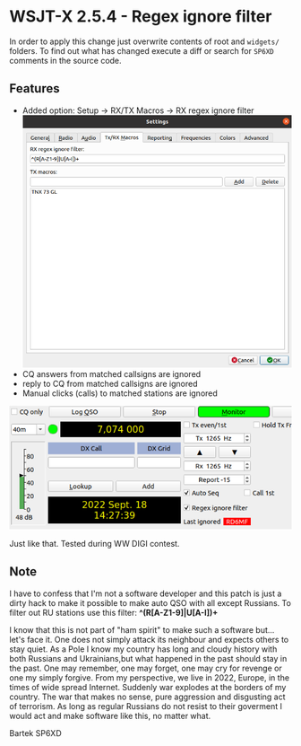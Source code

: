 # WSJT-X 2.5.4 - Regex ignore filter 

In order to apply this change just overwrite contents of root and `widgets/` 
folders. To find out what has changed execute a diff or search for `SP6XD` 
comments in the source code.

## Features
- Added option: Setup -> RX/TX Macros -> RX regex ignore filter
![Options](images/options.png)
- CQ answers from matched callsigns are ignored
- reply to CQ from matched callsigns are ignored
- Manual clicks (calls) to matched stations are ignored

![Main window](images/main.png)

Just like that. Tested during WW DIGI contest.

## Note

I have to confess that I'm not a software developer and this patch is just 
a dirty hack to make it possible to make auto QSO with all except Russians.
To filter out RU stations use this filter: **^(R[A-Z1-9]|U[A-I])+** 

I know that this is not part of "ham spirit" to make such a software but...
let's face it. One does not simply attack its neighbour and expects others
to stay quiet. As a Pole I know my country has long and cloudy history with 
both Russians and Ukrainians,but what happened in the past should stay in the past.
One may remember, one may forget, one may cry for revenge or one my simply forgive.
From my perspective, we live in 2022, Europe, in the times of wide spread Internet.
Suddenly war explodes at the borders of my country. The war that makes no sense,
pure aggression and disgusting act of terrorism. As long as regular Russians do not 
resist to their goverment I would act and make software like this, no matter what.

Bartek SP6XD
